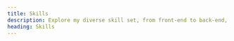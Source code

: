 ```yaml
---
title: Skills
description: Explore my diverse skill set, from front-end to back-end, and discover how I can elevate your web projects with innovative solutions
heading: Skills
---
```

